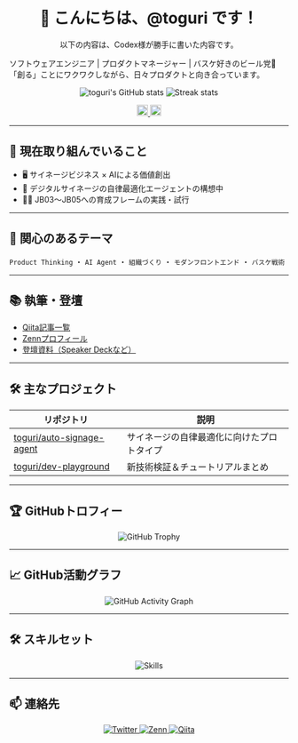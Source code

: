<!-- プロフィールヘッダー -->
<h1 align="center">👋 こんにちは、@toguri です！</h1>
<p align="center">
  以下の内容は、Codex様が勝手に書いた内容です。

  ソフトウェアエンジニア | プロダクトマネージャー | バスケ好きのビール党🍺<br/>
  「創る」ことにワクワクしながら、日々プロダクトと向き合っています。
</p>

<!-- GitHub統計情報 -->
<p align="center">
  <img src="https://github-readme-stats.vercel.app/api?username=toguri&show_icons=true&theme=tokyonight" alt="toguri's GitHub stats" />
  <img src="https://github-readme-streak-stats.herokuapp.com/?user=toguri&theme=tokyonight" alt="Streak stats" />
</p>

<!-- Qiitaバッジ -->
<p align="center">
  <a href="https://qiita.com/toguri">
    <img height="20" src="https://qiita-badge.apiapi.app/s/toguri/followers.svg" alt="Qiita Followers" />
  </a>
  <a href="https://qiita.com/toguri">
    <img height="20" src="https://qiita-badge.apiapi.app/s/toguri/posts.svg" alt="Qiita Posts" />
  </a>
</p>

---

## 🚀 現在取り組んでいること

- 🖥️ サイネージビジネス × AIによる価値創出
- 🤖 デジタルサイネージの自律最適化エージェントの構想中
- 🧑‍🏫 JB03〜JB05への育成フレームの実践・試行

---

## 🧠 関心のあるテーマ

`Product Thinking` ・ `AI Agent` ・ `組織づくり` ・ `モダンフロントエンド` ・ `バスケ戦術`

---

## 📚 執筆・登壇

- [Qiita記事一覧](https://qiita.com/toguri)
- [Zennプロフィール](https://zenn.dev/toguri)
- [登壇資料（Speaker Deckなど）](https://speakerdeck.com/toguri)

---

## 🛠️ 主なプロジェクト

| リポジトリ | 説明 |
|-----------|------|
| [toguri/auto-signage-agent](https://github.com/toguri/auto-signage-agent) | サイネージの自律最適化に向けたプロトタイプ |
| [toguri/dev-playground](https://github.com/toguri/dev-playground) | 新技術検証＆チュートリアルまとめ |

---

## 🏆 GitHubトロフィー

<p align="center">
  <img src="https://github-profile-trophy.vercel.app/?username=toguri&theme=tokyonight&no-frame=true" alt="GitHub Trophy" />
</p>

---

## 📈 GitHub活動グラフ

<p align="center">
  <img src="https://github-readme-activity-graph.cyclic.app/graph?username=toguri&theme=tokyo-night" alt="GitHub Activity Graph" />
</p>

---

## 🛠️ スキルセット

<p align="center">
  <img src="https://skillicons.dev/icons?i=html,css,js,ts,react,vue,next,python,django,flask,git,github,docker,aws,vscode" alt="Skills" />
</p>

---

## 📫 連絡先

<p align="center">
  <a href="https://twitter.com/neiraza">
    <img src="https://img.shields.io/badge/Twitter-1DA1F2?style=flat&logo=twitter&logoColor=white" alt="Twitter" />
  </a>
  <a href="https://zenn.dev/toguri">
    <img src="https://img.shields.io/badge/Zenn-3EA8FF?style=flat&logo=zenn&logoColor=white" alt="Zenn" />
  </a>
  <a href="https://qiita.com/toguri">
    <img src="https://img.shields.io/badge/Qiita-55C500?style=flat&logo=qiita&logoColor=white" alt="Qiita" />
  </a>
</p>

